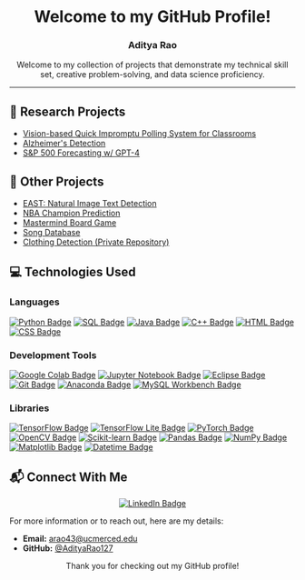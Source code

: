 <div align="center">

# Welcome to my GitHub Profile!
### Aditya Rao

Welcome to my collection of projects that demonstrate my technical skill set, creative problem-solving, and data science proficiency.

</div>

---
## 🔬 Research Projects
- [Vision-based Quick Impromptu Polling System for Classrooms](https://github.com/hajin-park/V-QUIP)
- [Alzheimer's Detection](https://github.com/Sriramnat100/ASDRP_Files)
- [S&P 500 Forecasting w/ GPT-4](https://github.com/AdityaRao127/resume-projects#project-5)


## 📂 Other Projects
- [EAST: Natural Image Text Detection](https://github.com/AdityaRao127/openCV-image-text-classification)
- [NBA Champion Prediction](https://github.com/rishavc300/nbaproj)
- [Mastermind Board Game](https://github.com/AdityaRao127/resume-projects/blob/main/Mastermind%20Game/Mastermind.java)
- [Song Database](https://github.com/AdityaRao127/resume-projects/blob/main/Mastermind%20Game/Mastermind.java)
- [Clothing Detection (Private Repository)](https://github.com/Gerald-Lu/clothing-detection-app)

## 💻 Technologies Used

### Languages
[![Python Badge](https://img.shields.io/badge/-Python?style=flat-square&logo=Python&logoColor=black)](https://www.python.org/)
[![SQL Badge](https://img.shields.io/badge/-SQL?style=flat-square&logo=MySQL&logoColor=black)](https://www.mysql.com/)
[![Java Badge](https://img.shields.io/badge/-Java?style=flat-square&logo=Java&logoColor=black)](https://www.java.com/)
[![C++ Badge](https://img.shields.io/badge/-C++?style=flat-square&logo=C%2B%2B&logoColor=black)](https://isocpp.org/)
[![HTML Badge](https://img.shields.io/badge/-HTML?style=flat-square&logo=HTML5&logoColor=black)](https://developer.mozilla.org/en-US/docs/Web/HTML)
[![CSS Badge](https://img.shields.io/badge/-CSS?style=flat-square&logo=CSS3&logoColor=black)](https://developer.mozilla.org/en-US/docs/Web/CSS)

### Development Tools
[![Google Colab Badge](https://img.shields.io/badge/-Google%20Colab?style=flat-square&logo=Google%20Colab&logoColor=black)](https://colab.research.google.com/notebooks/intro.ipynb)
[![Jupyter Notebook Badge](https://img.shields.io/badge/-Jupyter%20Notebook?style=flat-square&logo=Jupyter&logoColor=black)](https://jupyter.org/)
[![Eclipse Badge](https://img.shields.io/badge/-Eclipse?style=flat-square&logo=Eclipse&logoColor=black)](https://www.eclipse.org/)
[![Git Badge](https://img.shields.io/badge/-Git?style=flat-square&logo=Git&logoColor=black)](https://git-scm.com/)
[![Anaconda Badge](https://img.shields.io/badge/-Anaconda?style=flat-square&logo=Anaconda&logoColor=black)](https://www.anaconda.com/)
[![MySQL Workbench Badge](https://img.shields.io/badge/-MySQL%20Workbench?style=flat-square&logo=MySQL&logoColor=black)](https://www.mysql.com/products/workbench/)

### Libraries
[![TensorFlow Badge](https://img.shields.io/badge/-TensorFlow?style=flat-square&logo=TensorFlow&logoColor=black)](https://www.tensorflow.org/)
[![TensorFlow Lite Badge](https://img.shields.io/badge/-TensorFlow%20Lite?style=flat-square&logo=TensorFlow&logoColor=black)](https://www.tensorflow.org/lite)
[![PyTorch Badge](https://img.shields.io/badge/-PyTorch?style=flat-square&logo=PyTorch&logoColor=black)](https://pytorch.org/)
[![OpenCV Badge](https://img.shields.io/badge/-OpenCV?style=flat-square&logo=OpenCV&logoColor=black)](https://opencv.org/)
[![Scikit-learn Badge](https://img.shields.io/badge/-Scikit--learn?style=flat-square&logo=scikit--learn&logoColor=black)](https://scikit-learn.org/stable/)
[![Pandas Badge](https://img.shields.io/badge/-Pandas?style=flat-square&logo=Pandas&logoColor=black)](https://pandas.pydata.org/)
[![NumPy Badge](https://img.shields.io/badge/-NumPy?style=flat-square&logo=NumPy&logoColor=black)](https://numpy.org/)
[![Matplotlib Badge](https://img.shields.io/badge/-Matplotlib?style=flat-square&logo=Python&logoColor=black)](https://matplotlib.org/)
[![Datetime Badge](https://img.shields.io/badge/-Datetime?style=flat-square&logo=Python&logoColor=black)](https://docs.python.org/3/library/datetime.html)

## 📬 Connect With Me

<div align="center">

[![LinkedIn Badge](https://img.shields.io/badge/-LinkedIn-blue?style=flat-square&logo=LinkedIn&logoColor=white)](https://www.linkedin.com/in/aditya-kr-rao/)
</div>

For more information or to reach out, here are my details:

- **Email:** arao43@ucmerced.edu
- **GitHub:** [@AdityaRao127](https://github.com/AdityaRao127)

<div align="center">
  
Thank you for checking out my GitHub profile!

</div>
